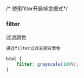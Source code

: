 /* 使用filter开启悼念模式*/

### filter

过滤颜色

```scss
通过filter过滤主题背景色

html {
	filter: grayscale(100%);
}

```
